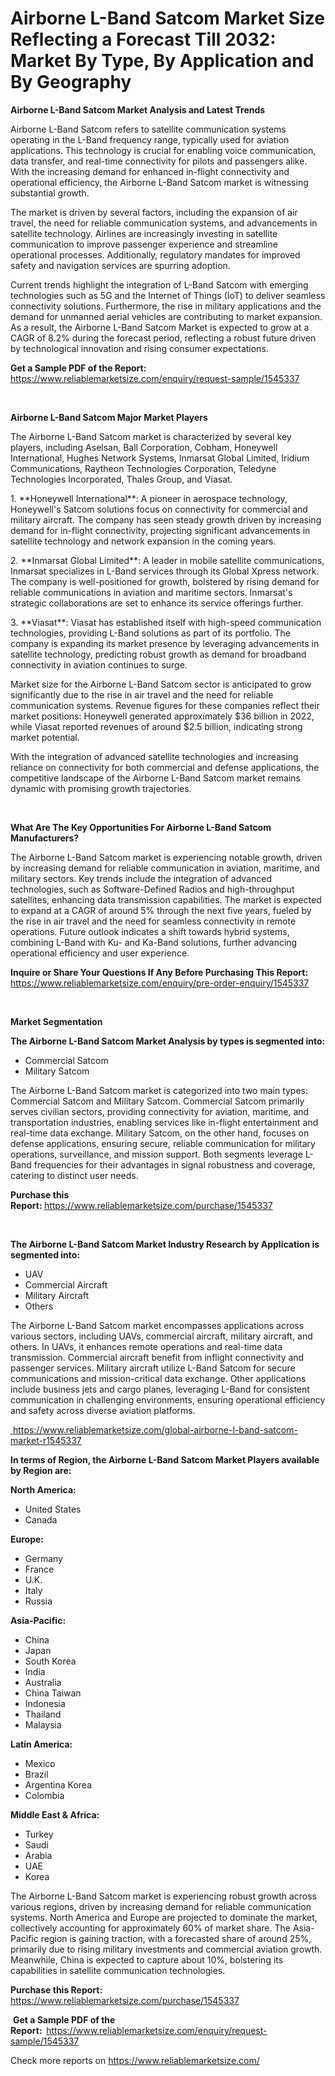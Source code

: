 <p><h1>Airborne L-Band Satcom Market Size Reflecting a Forecast Till 2032: Market By Type, By Application and By Geography</h1></p><p><strong>Airborne L-Band Satcom Market Analysis and Latest Trends</strong></p>
<p><p>Airborne L-Band Satcom refers to satellite communication systems operating in the L-Band frequency range, typically used for aviation applications. This technology is crucial for enabling voice communication, data transfer, and real-time connectivity for pilots and passengers alike. With the increasing demand for enhanced in-flight connectivity and operational efficiency, the Airborne L-Band Satcom market is witnessing substantial growth.</p><p>The market is driven by several factors, including the expansion of air travel, the need for reliable communication systems, and advancements in satellite technology. Airlines are increasingly investing in satellite communication to improve passenger experience and streamline operational processes. Additionally, regulatory mandates for improved safety and navigation services are spurring adoption.</p><p>Current trends highlight the integration of L-Band Satcom with emerging technologies such as 5G and the Internet of Things (IoT) to deliver seamless connectivity solutions. Furthermore, the rise in military applications and the demand for unmanned aerial vehicles are contributing to market expansion. As a result, the Airborne L-Band Satcom Market is expected to grow at a CAGR of 8.2% during the forecast period, reflecting a robust future driven by technological innovation and rising consumer expectations.</p></p>
<p><strong>Get a Sample PDF of the Report:&nbsp;</strong> <a href="https://www.reliablemarketsize.com/enquiry/request-sample/1545337?utm_campaign=2319&utm_medium=2&utm_source=Github&utm_content=ia&utm_term=15022025&utm_id=airborne-l-band-satcom">https://www.reliablemarketsize.com/enquiry/request-sample/1545337</a></p>
<p>&nbsp;</p>
<p><strong>Airborne L-Band Satcom Major Market Players</strong></p>
<p><p>The Airborne L-Band Satcom market is characterized by several key players, including Aselsan, Ball Corporation, Cobham, Honeywell International, Hughes Network Systems, Inmarsat Global Limited, Iridium Communications, Raytheon Technologies Corporation, Teledyne Technologies Incorporated, Thales Group, and Viasat. </p><p>1. **Honeywell International**: A pioneer in aerospace technology, Honeywell's Satcom solutions focus on connectivity for commercial and military aircraft. The company has seen steady growth driven by increasing demand for in-flight connectivity, projecting significant advancements in satellite technology and network expansion in the coming years.</p><p>2. **Inmarsat Global Limited**: A leader in mobile satellite communications, Inmarsat specializes in L-Band services through its Global Xpress network. The company is well-positioned for growth, bolstered by rising demand for reliable communications in aviation and maritime sectors. Inmarsat's strategic collaborations are set to enhance its service offerings further.</p><p>3. **Viasat**: Viasat has established itself with high-speed communication technologies, providing L-Band solutions as part of its portfolio. The company is expanding its market presence by leveraging advancements in satellite technology, predicting robust growth as demand for broadband connectivity in aviation continues to surge.</p><p>Market size for the Airborne L-Band Satcom sector is anticipated to grow significantly due to the rise in air travel and the need for reliable communication systems. Revenue figures for these companies reflect their market positions: Honeywell generated approximately $36 billion in 2022, while Viasat reported revenues of around $2.5 billion, indicating strong market potential. </p><p>With the integration of advanced satellite technologies and increasing reliance on connectivity for both commercial and defense applications, the competitive landscape of the Airborne L-Band Satcom market remains dynamic with promising growth trajectories.</p></p>
<p>&nbsp;</p>
<p><strong>What Are The Key Opportunities For Airborne L-Band Satcom Manufacturers?</strong></p>
<p><p>The Airborne L-Band Satcom market is experiencing notable growth, driven by increasing demand for reliable communication in aviation, maritime, and military sectors. Key trends include the integration of advanced technologies, such as Software-Defined Radios and high-throughput satellites, enhancing data transmission capabilities. The market is expected to expand at a CAGR of around 5% through the next five years, fueled by the rise in air travel and the need for seamless connectivity in remote operations. Future outlook indicates a shift towards hybrid systems, combining L-Band with Ku- and Ka-Band solutions, further advancing operational efficiency and user experience.</p></p>
<p><strong>Inquire or Share Your Questions If Any Before Purchasing This Report:</strong> <a href="https://www.reliablemarketsize.com/enquiry/pre-order-enquiry/1545337?utm_campaign=2319&utm_medium=2&utm_source=Github&utm_content=ia&utm_term=15022025&utm_id=airborne-l-band-satcom">https://www.reliablemarketsize.com/enquiry/pre-order-enquiry/1545337</a></p>
<p>&nbsp;</p>
<p><strong>Market Segmentation</strong></p>
<p><strong>The Airborne L-Band Satcom Market Analysis by types is segmented into:</strong></p>
<p><ul><li>Commercial Satcom</li><li>Military Satcom</li></ul></p>
<p><p>The Airborne L-Band Satcom market is categorized into two main types: Commercial Satcom and Military Satcom. Commercial Satcom primarily serves civilian sectors, providing connectivity for aviation, maritime, and transportation industries, enabling services like in-flight entertainment and real-time data exchange. Military Satcom, on the other hand, focuses on defense applications, ensuring secure, reliable communication for military operations, surveillance, and mission support. Both segments leverage L-Band frequencies for their advantages in signal robustness and coverage, catering to distinct user needs.</p></p>
<p><strong>Purchase this Report:&nbsp;</strong><a href="https://www.reliablemarketsize.com/purchase/1545337?utm_campaign=2319&utm_medium=2&utm_source=Github&utm_content=ia&utm_term=15022025&utm_id=airborne-l-band-satcom">https://www.reliablemarketsize.com/purchase/1545337</a></p>
<p>&nbsp;</p>
<p><strong>The Airborne L-Band Satcom Market Industry Research by Application is segmented into:</strong></p>
<p><ul><li>UAV</li><li>Commercial Aircraft</li><li>Military Aircraft</li><li>Others</li></ul></p>
<p><p>The Airborne L-Band Satcom market encompasses applications across various sectors, including UAVs, commercial aircraft, military aircraft, and others. In UAVs, it enhances remote operations and real-time data transmission. Commercial aircraft benefit from inflight connectivity and passenger services. Military aircraft utilize L-Band Satcom for secure communications and mission-critical data exchange. Other applications include business jets and cargo planes, leveraging L-Band for consistent communication in challenging environments, ensuring operational efficiency and safety across diverse aviation platforms.</p></p>
<p><a href="https://www.reliablemarketsize.com/global-airborne-l-band-satcom-market-r1545337?utm_campaign=2319&utm_medium=2&utm_source=Github&utm_content=ia&utm_term=15022025&utm_id=airborne-l-band-satcom">&nbsp;https://www.reliablemarketsize.com/global-airborne-l-band-satcom-market-r1545337</a></p>
<p><strong>In terms of Region, the Airborne L-Band Satcom Market Players available by Region are:</strong></p>
<p>
    <p> <strong> North America: </strong>
        <ul>
            <li>United States</li>
            <li>Canada</li>
        </ul>
        </p> 
    <p> <strong> Europe: </strong>
        <ul>
            <li>Germany</li>
            <li>France</li>
            <li>U.K.</li>
            <li>Italy</li>
            <li>Russia</li>
        </ul>
        </p> 
    <p> <strong> Asia-Pacific: </strong>
        <ul>
            <li>China</li>
            <li>Japan</li>
            <li>South Korea</li>
            <li>India</li>
            <li>Australia</li>
            <li>China Taiwan</li>
            <li>Indonesia</li>
            <li>Thailand</li>
            <li>Malaysia</li>
        </ul>
        </p> 
    <p> <strong> Latin America: </strong>
        <ul>
            <li>Mexico</li>
            <li>Brazil</li>
            <li>Argentina Korea</li>
            <li>Colombia</li>
        </ul>
        </p> 
    <p> <strong> Middle East & Africa: </strong>
        <ul>
            <li>Turkey</li>
            <li>Saudi</li>
            <li>Arabia</li>
            <li>UAE</li>
            <li>Korea</li>
        </ul>
    </p>
    </p>
<p><p>The Airborne L-Band Satcom market is experiencing robust growth across various regions, driven by increasing demand for reliable communication systems. North America and Europe are projected to dominate the market, collectively accounting for approximately 60% of market share. The Asia-Pacific region is gaining traction, with a forecasted share of around 25%, primarily due to rising military investments and commercial aviation growth. Meanwhile, China is expected to capture about 10%, bolstering its capabilities in satellite communication technologies.</p></p>
<p><strong>Purchase this Report: </strong><a href="https://www.reliablemarketsize.com/purchase/1545337?utm_campaign=2319&utm_medium=2&utm_source=Github&utm_content=ia&utm_term=15022025&utm_id=airborne-l-band-satcom">https://www.reliablemarketsize.com/purchase/1545337</a></p>
<p>&nbsp;<strong>Get a Sample PDF of the Report:&nbsp;&nbsp;</strong><a href="https://www.reliablemarketsize.com/enquiry/request-sample/1545337?utm_campaign=2319&utm_medium=2&utm_source=Github&utm_content=ia&utm_term=15022025&utm_id=airborne-l-band-satcom">https://www.reliablemarketsize.com/enquiry/request-sample/1545337</a></p>
<p><strong></strong></p>
<p>Check more reports on <a href="https://www.reliablemarketsize.com/?utm_campaign=2319&utm_medium=2&utm_source=Github&utm_content=ia&utm_term=15022025&utm_id=airborne-l-band-satcom">https://www.reliablemarketsize.com/</a></p>
